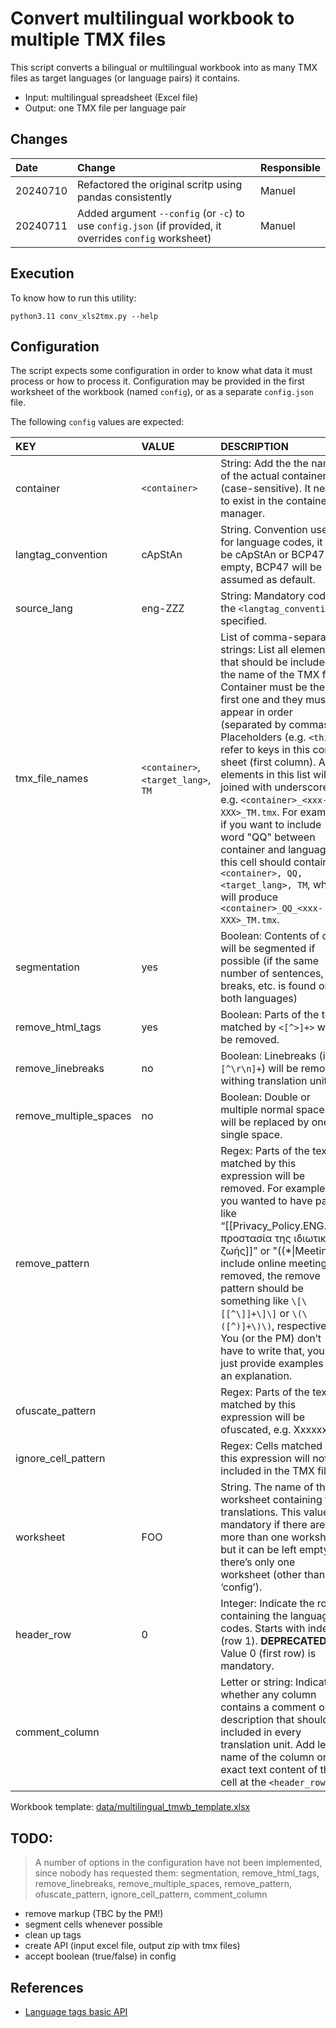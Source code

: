 # Convert multilingual workbook to multiple TMX files 
<!--- [task 20.3000] -->

This script converts a bilingual or multilingual workbook into as many TMX files as target languages (or language pairs) it contains.

* Input: multilingual spreadsheet (Excel file)
* Output: one TMX file per language pair


## Changes


| Date      | Change                            | Responsible |
|:--------- |:-------------------------------	|:-------------	|
| 20240710  | Refactored the original scritp using pandas consistently | Manuel |
| 20240711  | Added argument `--config` (or `-c`) to use `config.json` (if provided, it overrides `config` worksheet) | Manuel |


## Execution 

To know how to run this utility:
```
python3.11 conv_xls2tmx.py --help
```

## Configuration 

The script expects some configuration in order to know what data it must process or how to process it. Configuration may be provided in the first worksheet of the workbook (named `config`), or as a separate `config.json` file. 

The following `config` values are expected:


| KEY                    | VALUE                            | DESCRIPTION |
|:--------------------	|:-------------------------------	|:-------------	|
| container           	| `<container>`                   	| String: Add the the name of the actual container (case-sensitive). It needs to exist in the containers manager.   |
| langtag_convention   	| cApStAn                        	| String. Convention used for language codes, it can be cApStAn or BCP47. If empty, BCP47 will be assumed as default. |
| source_lang         	| eng-ZZZ                        	| String: Mandatory code in the  `<langtag_convention>` specified. |
| tmx_file_names         | `<container>`, `<target_lang>`, `TM` | List of comma-separated strings: List all elements that should be included in the name of the TMX   files. Container must be the first one and they must appear in order   (separated by commas). Placeholders (e.g. `<this>`) refer to keys in   this config sheet (first column). All elements in this list will be joined   with underscore, e.g. `<container>_<xxx-XXX>_TM.tmx`. For example, if you want   to include word "QQ" between container and language, this cell   should contain `<container>, QQ, <target_lang>, TM`, which will produce   `<container>_QQ_<xxx-XXX>_TM.tmx`.    |
| segmentation           | yes                              | Boolean: Contents of cells will be segmented if possible (if the same number of   sentences, line breaks, etc. is found on both languages)        |
| remove_html_tags       | yes                              | Boolean: Parts of the text matched by `<[^>]+>` will be removed.        |
| remove_linebreaks      | no                               | Boolean: Linebreaks (i.e. `[^\r\n]+`) will be removed withing translation units.    |
| remove_multiple_spaces | no                               | Boolean: Double or multiple normal spaces will be replaced by one single space.    |
| remove_pattern         |                                  | Regex: Parts of the text matched by this expression will be removed. For example   if you wanted to have parts like “[[Privacy_Policy.ENG.pdf\|προστασία της   ιδιωτικής ζωής]]” or "((*\|Meetings include online meetings))"   removed, the remove pattern should be something like `\[\[[^\]]+\]\]` or   `\(\([^)]+\)\)`, respectively. You (or the PM) don’t have to write that, you   can just provide examples and an explanation.   |
| ofuscate_pattern       |                                  | Regex: Parts of the text matched by this expression will be ofuscated, e.g. Xxxxxx                                  |
| ignore_cell_pattern    |                                  | Regex: Cells matched by this expression will not be included in the TMX file.    |
| worksheet              | FOO              | String. The name of the worksheet containing the translations. This value is mandatory if there are more than one worksheet, but it can be left empty if there’s only one worksheet (other than this ‘config’). | 
| header_row             | 0                                | Integer: Indicate the row containing the language codes. Starts with index 0 (row 1). **DEPRECATED**: Value 0 (first row) is mandatory.  |
| comment_column         |                                  | Letter or string: Indicate whether any column contains a comment or description that   should be included in every translation unit. Add letter name of the column   or exact text content of the cell at the `<header_row>`.   |

<!-- Workbook template: [multilingual_tmwb_template.xlsx](multilingual_tmwb_template.xlsx) -->

Workbook template: [data/multilingual_tmwb_template.xlsx](data/multilingual_tmwb_template.xlsx)


## TODO:

> A number of options in the configuration have not been implemented, since nobody has requested them: segmentation, remove_html_tags, remove_linebreaks, remove_multiple_spaces, remove_pattern, ofuscate_pattern, ignore_cell_pattern, comment_column

* remove markup (TBC by the PM!)
* segment cells whenever possible
* clean up tags
* create API (input excel file, output zip with tmx files)
* accept boolean (true/false) in config

## References

- [Language tags basic API](https://github.com/capstanlqc/langtags_basic_api)